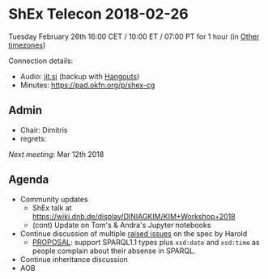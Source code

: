 # ShEx Telecon 2018-02-26

Tuesday February 26th 16:00 CET / 10:00 ET / 07:00 PT for 1 hour (in [Other timezones](https://www.timeanddate.com/worldclock/fixedtime.html?msg=ShEx+CG&iso=20180226T16&p1=195&ah=1))

Connection details:

* Audio: [jit.si](https://meet.jit.si/ShEx) (backup with [Hangouts](http://tinyurl.com/ShEx-hangouts))
* Minutes: https://pad.okfn.org/p/shex-cg

## Admin

 * Chair: Dimitris
 * regrets: 

*Next meeting*: Mar 12th 2018

## Agenda
 * Community updates 
   * ShEx talk at https://wiki.dnb.de/display/DINIAGKIM/KIM+Workshop+2018
   * (cont) Update on Tom's & Andra's Jupyter notebooks
 * Continue discussion of multiple [raised issues](https://github.com/shexSpec/shex/issues) on the spec by Harold
   * [PROPOSAL](https://github.com/shexSpec/shex/issues/81#issuecomment-368446352): support SPARQL1.1 types plus `xsd:date` and `xsd:time` as people complain about their absense in SPARQL.
 * Continue inheritance discussion
 * AOB 
